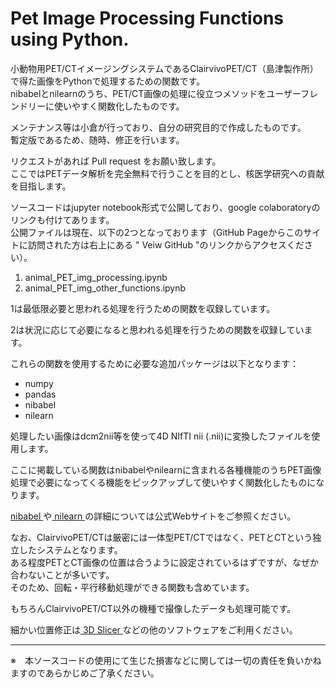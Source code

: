 # Pet Image Processing Functions using Python.

小動物用PET/CTイメージングシステムであるClairvivoPET/CT（島津製作所）で得た画像をPythonで処理するための関数です。<br>
nibabelとnilearnのうち、PET/CT画像の処理に役立つメソッドをユーザーフレンドリーに使いやすく関数化したものです。<br>

メンテナンス等は小倉が行っており、自分の研究目的で作成したものです。<br>
暫定版であるため、随時、修正を行います。<br>

リクエストがあれば Pull request をお願い致します。<br>
ここではPETデータ解析を完全無料で行うことを目的とし、核医学研究への貢献を目指します。

ソースコードはjupyter notebook形式で公開しており、google colaboratoryのリンクも付けてあります。<br>
公開ファイルは現在、以下の2つとなっております（GitHub Pageからこのサイトに訪問された方は右上にある " Veiw GitHub "のリンクからアクセスください）。

1. animal_PET_img_processing.ipynb
2. animal_PET_img_other_functions.ipynb

1は最低限必要と思われる処理を行うための関数を収録しています。

2は状況に応じて必要になると思われる処理を行うための関数を収録しています。

これらの関数を使用するために必要な追加パッケージは以下となります：

- numpy
- pandas
- nibabel
- nilearn

処理したい画像はdcm2nii等を使って4D NIfTI nii (.nii)に変換したファイルを使用します。

ここに掲載している関数はnibabelやnilearnに含まれる各種機能のうちPET画像処理で必要になってくる機能をピックアップして使いやすく関数化したものになります。

[nibabel ](https://nipy.org/nibabel/)や[ nilearn ](https://nilearn.github.io/stable/index.html)の詳細については公式Webサイトをご参照ください。

なお、ClairvivoPET/CTは厳密には一体型PET/CTではなく、PETとCTという独立したシステムとなります。<br>
ある程度PETとCT画像の位置は合うように設定されているはずですが、なぜか合わないことが多いです。<br>
そのため、回転・平行移動処理ができる関数も含めています。<br>

もちろんClairvivoPET/CT以外の機種で撮像したデータも処理可能です。

細かい位置修正は[ 3D Slicer ](https://www.slicer.org/)などの他のソフトウェアをご利用ください。


---

※　本ソースコードの使用にて生じた損害などに関しては一切の責任を負いかねますのであらかじめご了承ください。
<br>
<br>
<br>
